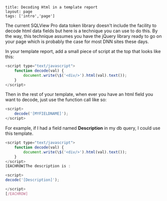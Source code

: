 ```
title: Decoding Html in a template report 
layout: page
tags: ['intro','page']
```

The current SQLView Pro data token library doesn't include the facility
to decode html data fields but here is a technique you can use to do
this. By the way, this technique assumes you have the jQuery library
ready to go on your page which is probably the case for most DNN sites
these days.

In your template report, add a small piece of script at the top that
looks like this:

``` js
<script type="text/javascript">
	function decode(val) {
		document.write(\$('<div/>').html(val).text());
	}
</script>
```

Then in the rest of your template, when ever you have an html field you
want to decode, just use the function call like so:

``` js
<script>
	decode('[MYFIELDNAME]');
</script>
```

For example, if I had a field named **Description** in my db query, I
could use this template.

``` js
<script type="text/javascript">
	function decode(val) {
		document.write(\$('<div/>').html(val).text());
	}
</script>
[EACHROW]The description is :

<script>
decode('[Description]');

</script>
[/EACHROW]
```

